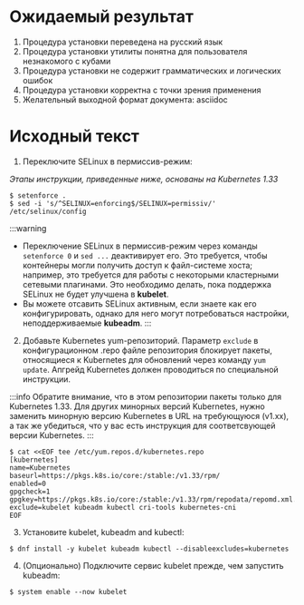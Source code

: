 # Ожидаемый результат

1.	Процедура установки переведена на русский язык
2.	Процедура установки утилиты понятна для пользователя незнакомого с кубами
3.	Процедура установки не содержит грамматических и логических ошибок
4.	Процедура установки корректна с точки зрения применения
5.	Желательный выходной формат документа: asciidoc

# Исходный текст

1.	Переключите SELinux в пермиссив-режим:

*Этапы инструкции, приведенные ниже, основаны на Kubernetes 1.33*

```
$ setenforce .
$ sed -i 's/^SELINUX=enforcing$/SELINUX=permissiv/' /etc/selinux/config
```

:::warning
-	Переключение SELinux в пермиссив-режим через команды `setenforce 0` и `sed ...` деактивирует его. Это требуется, чтобы контейнеры могли получить доступ к файл-системе хоста; например, это требуется для работы с некоторыми кластерными сетевыми плагинами. Это необходимо делать, пока поддержка SELinux не будет улучшена в **kubelet**.
-	Вы можете отсавить SELinux активным, если знаете как его конфигурировать, однако для него могут потребоваться настройки, неподдерживаемые **kubeadm**.
:::

2.	Добавьте Kubernetes yum-репозиторий. Параметр `exclude` в конфигурационном .repo файле репозитория блокирует пакеты, относящиеся к Kubernetes для обновлений через команду `yum update`. Апгрейд Kubernetes должен проводиться по специальной инструкции. 

:::info
Обратите внимание, что в этом репозитории пакеты только для Kubernetes 1.33. Для других минорных версий Kubernetes, нужно заменить минорную версию Kubernetes в URL на требующуюся (v1.xx), а так же убедиться, что у вас есть инструкция для соответсвующей версии Kubernetes.
:::

```
$ cat <<EOF tee /etc/yum.repos.d/kubernetes.repo
[kubernetes]
name=Kubernetes
baseurl=https://pkgs.k8s.io/core:/stable:/v1.33/rpm/
enabled=0
gpgcheck=1
gpgkey=https://pkgs.k8s.io/core:/stable:/v1.33/rpm/repodata/repomd.xml.key
exclude=kubelet kubeadm kubectl cri-tools kubernetes-cni
EOF
```

3.	Установите kubelet, kubeadm and kubectl:

```
$ dnf install -y kubelet kubeadm kubectl --disableexcludes=kubernetes
```

4.	(Опционально) Подключите сервис kubelet прежде, чем запустить kubeadm:

```
$ system enable --now kubelet
```
